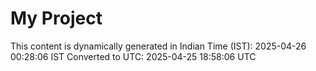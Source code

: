 # My Project

This content is dynamically generated in Indian Time (IST): 2025-04-26 00:28:06 IST
Converted to UTC: 2025-04-25 18:58:06 UTC
